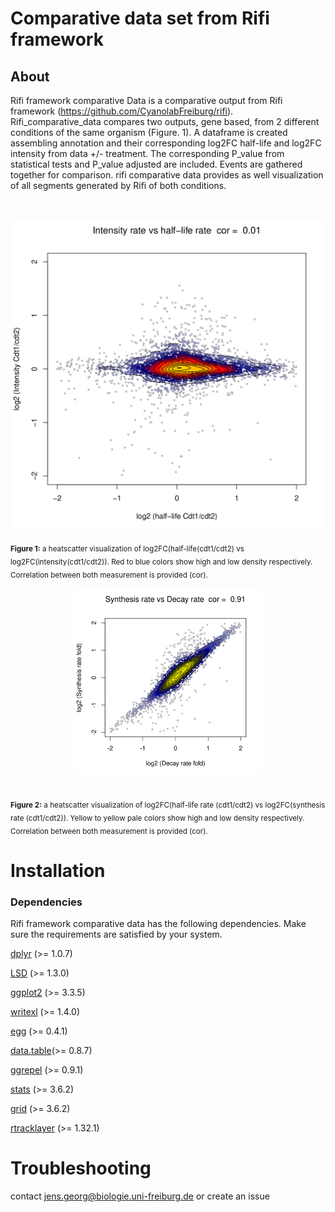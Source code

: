 # Comparative data set from Rifi framework

## About

Rifi framework comparative Data is a comparative output from Rifi framework
(https://github.com/CyanolabFreiburg/rifi). Rifi_comparative_data compares 
two outputs, gene based, from 2 different conditions of the same organism 
(Figure. 1). A dataframe is created assembling annotation and their
corresponding log2FC half-life and log2FC intensity from data +/- treatment. 
The corresponding P_value from statistical tests and P_value adjusted are 
included. Events are gathered together for comparison. 
rifi comparative data provides as well visualization of all segments 
generated by Rifi of both conditions.

<br/>
<p align="center">
  <img src="log2FC.png" alt="drawing" width="500"/>
</p>

<sub>
<b>Figure 1:</b> a heatscatter visualization of log2FC(half-life(cdt1/cdt2) vs 
log2FC(intensity(cdt1/cdt2)). Red to blue colors show high and low density
respectively. Correlation between both measurement is provided (cor).
</sub>

<br/>
<p align="center">
  <img src="log2FC_synthesisRate_vs_decayRate.png" alt="drawing" width="300"/>
</p>
<br/>
<sub>
<b>Figure 2:</b> a heatscatter visualization of log2FC(half-life rate (cdt1/cdt2) vs 
log2FC(synthesis rate (cdt1/cdt2)). Yellow to yellow pale colors show high and 
low density respectively. Correlation between both measurement is provided (cor).
</sub>

# Installation 

### Dependencies

Rifi framework comparative data has the following dependencies. Make sure the 
requirements are satisfied by your system. 

  
  [dplyr](https://www.rdocumentation.org/packages/dplyr/versions/0.7.8) (>= 1.0.7)
  
  [LSD](https://www.rdocumentation.org/packages/ScottKnott/versions/1.3-0/) (>= 1.3.0)
  
  [ggplot2](https://ggplot2.tidyverse.org/) (>= 3.3.5)
  
  [writexl](https://www.rdocumentation.org/packages/writexl/versions/1.4.0/) (>= 1.4.0)
  
  [egg](https://www.rdocumentation.org/packages/scales/versions/0.4.1) (>= 0.4.1)
    
  [data.table](https://www.rdocumentation.org/packages/msSPChelpR/versions/0.8.7/)(>= 0.8.7)
  
  [ggrepel](https://www.rdocumentation.org/packages/ggrepel/versions/0.9.1/) (>= 0.9.1) 
  
  [stats](https://rdocumentation.org/packages/stats/versions/3.6.2) (>= 3.6.2) 
  
  [grid](https://www.rdocumentation.org/packages/graphics/versions/3.6.2/topics/grid) (>= 3.6.2) 

  [rtracklayer](https://www.rdocumentation.org/packages/rtracklayer/versions/1.32.1) (>= 1.32.1) 

# Troubleshooting

contact jens.georg@biologie.uni-freiburg.de or create an issue
